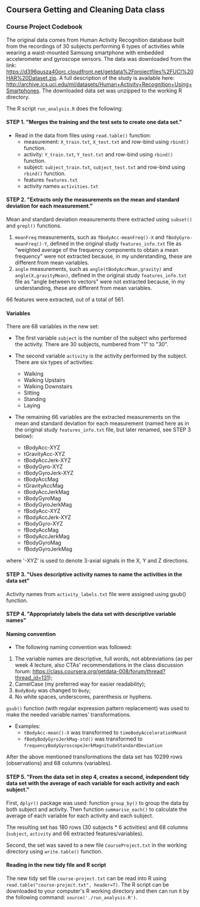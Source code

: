 ## Coursera Getting and Cleaning Data class

### Course Project Codebook

The original data comes from Human Activity Recognition database built from the recordings of 30 subjects performing 6 types of activities while wearing a waist-mounted Samsung smartphone with embedded accelerometer and gyroscope sensors.
The data was downloaded from the link: https://d396qusza40orc.cloudfront.net/getdata%2Fprojectfiles%2FUCI%20HAR%20Dataset.zip. 
A full description of the study is available here: http://archive.ics.uci.edu/ml/datasets/Human+Activity+Recognition+Using+Smartphones.
The downloaded data set was unzipped to the working R directory.

The R script `run_analysis.R` does the following:

#### STEP 1. "Merges the training and the test sets to create one data set."

* Read in the data from files using `read.table()` function: 
	* measurement: `X_train.txt`, `X_test.txt` and row-bind using `rbind()` function.
	* activity: `Y_train.txt`, `Y_test.txt` and row-bind using `rbind()` function.
	* subject: `subject_train.txt`, `subject_test.txt` and row-bind using `rbind()` function.
	* features `features.txt` 
	* activity names `activities.txt` 

#### STEP 2. "Extracts only the measurements on the mean and standard deviation for each measurement."

Mean and standard deviation measurements there extracted using `subset()` and `grepl()` functions.

1. `meanFreq` measurements, such as `fBodyAcc-meanFreq()-X` and `fBodyGyro-meanFreq()-Y`, defined in the original study `features_info.txt` file as "weighted average of the frequency components to obtain a mean frequency" were not extracted because, in my understanding, these are different from mean variables.
1. `angle` measurements, such as `angle(tBodyAccMean,gravity)` and `angle(X,gravityMean)`,  defined in the original study `features_info.txt` file as "angle between to vectors" were not extracted because, in my understanding, these are different from mean variables.

66 features were extracted, out of a total of 561.


#### Variables

There are 68 variables in the new set:
* The first variable `subject` is the number of the subject who performed the activity. There are 30 subjects, numbered from "1" to "30".

* The second variable `activity` is the activity performed by the subject. There are six types of activities:  
	* Walking
	* Walking Upstairs
	* Walking Downstairs
	* Sitting
	* Standing
	* Laying

* The remaining 66 variables are the extracted measurements on the mean and standard deviation for each measurement (named here as in the original study `features_info.txt` file, but later renamed, see STEP 3 below): 
	* tBodyAcc-XYZ
	* tGravityAcc-XYZ
	* tBodyAccJerk-XYZ
	* tBodyGyro-XYZ
	* tBodyGyroJerk-XYZ
	* tBodyAccMag
	* tGravityAccMag
	* tBodyAccJerkMag
	* tBodyGyroMag
	* tBodyGyroJerkMag
	* fBodyAcc-XYZ
	* fBodyAccJerk-XYZ
	* fBodyGyro-XYZ
	* fBodyAccMag
	* fBodyAccJerkMag
	* fBodyGyroMag
	* fBodyGyroJerkMag

where '-XYZ' is used to denote 3-axial signals in the X, Y and Z directions.


#### STEP 3. "Uses descriptive activity names to name the activities in the data set" 
Activity names from `activity_labels.txt` file were assigned using gsub() function.


#### STEP 4. "Appropriately labels the data set with descriptive variable names" 

#### Naming convention
* The following naming convention was followed:
1. The variable names are descriptive, full words, not abbreviations (as per week 4 lecture, also CTAs' recommendations in the class discussion forum: https://class.coursera.org/getdata-008/forum/thread?thread_id=131);
1. CamelCase (my preferred way for easier readability);
1. `BodyBody` was changed to `Body`;
1. No white spaces, underscores, parenthesis or hyphens.

`gsub()` function (with regular expression pattern replacement) was used to make the needed variable names' transformations.

* Examples:
	* `tBodyAcc-mean()-X` was transformed to `timeBodyAccelerationMeanX`
	* `fBodyBodyGyroJerkMag-std()` was transformed to `frequencyBodyGyroscopeJerkMagnitudeStandardDeviation`

After the above mentioned transformations the data set has 10299 rows (observations) and 68 columns (variables).


#### STEP 5. "From the data set in step 4, creates a second, independent tidy data set with the average of each variable for each activity and each subject."

First, `dplyr()` package was used: function `group_by()` to group the data by both subject and activity.
Then function `summarise_each()` to calculate the average of each variable for each activity and each subject.

The resulting set has 180 rows (30 subjects * 6 activities) and 68 columns (`subject`, `activity` and 66 extracted features/variables).

Second, the set was saved to a new file `CourseProject.txt` in the working directory using `write.table()` function.


#### Reading in the new tidy file and R script

The new tidy set file `course-project.txt` can be read into R using `read.table("course-project.txt", header=T)`.
The R script can be downloaded to your computer's R working directory and then can run it by the following command: `source('./run_analysis.R')`.
